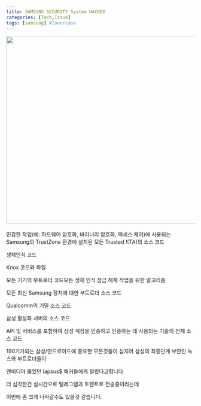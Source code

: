 ```yaml
---
title: SAMSUNG SECURITY System HACKED
categories: [Tech,Issue]
tags: [samsung] #lowercase    
---
```



<img src="https://user-images.githubusercontent.com/37606666/156897540-c0dec1c6-9ba8-49c6-bf56-5ed4af782065.jpg" width="800" height="500">
 　　　　　　　　　　　　　　　　　　　　
　　　　　　　　　　　　　　　　　　　　　　　　　　　　　　　　　　　
　　　　　　　　　　　　　　　　　　　　　　　　　　　　　　　　　　　



민감한 작업(예: 하드웨어 암호화, 바이너리 암호화, 액세스 제어)에 사용되는 Samsung의 TrustZone 환경에 설치된 모든 Trusted *!*(TA)의 소스 코드

생체인식 코드

Knox 코드와 파일

모든 기기의 부트로더 코드모든 생체 인식 잠금 해제 작업을 위한 알고리즘

모든 최신 Samsung 장치에 대한 부트로더 소스 코드

Qualcomm의 기밀 소스 코드

삼성 활성화 서버의 소스 코드

API 및 서비스를 포함하여 삼성 계정을 인증하고 인증하는 데 사용되는 기술의 전체 소스 코드



190기가되는 삼성/안드로이드에 중요한 모든것들이 심지어 삼성의 최종단계 보안인 녹스와 부트로더들이

엔비디아 뚫었던 lapsus$ 해커들에게 털렸다고합니다

더 심각한건 실시간으로 텔레그램과 토렌트로 전송중이라는데

이번에 좀 크게 나락갈수도 있을것 같습니다.